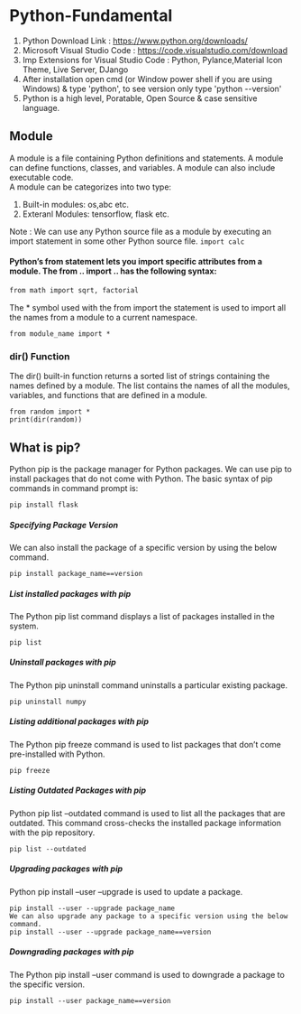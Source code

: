 # Python-Fundamental


1. Python Download Link : https://www.python.org/downloads/
2. Microsoft Visual Studio Code : https://code.visualstudio.com/download
3. Imp Extensions for Visual Studio Code : Python, Pylance,Material Icon Theme, Live Server, DJango
4. After installation open cmd (or Window power shell if you are using Windows) & type 'python', to see version only type 'python --version'
5. Python is a high level, Poratable, Open Source & case sensitive language.

## Module
A module is a file containing Python definitions and statements. A module can define functions, classes, and variables. A module can also include executable code.  
A module can be categorizes into two type:
  1. Built-in modules: os,abc etc.
  2. Exteranl Modules: tensorflow, flask etc.

Note : We can use any Python source file as a module by executing an import statement in some other Python source file. 
```import calc```
#### Python’s from statement lets you import specific attributes from a module. The from .. import .. has the following syntax:
```diff
from math import sqrt, factorial
```
The * symbol used with the from import the statement is used to import all the names from a module to a current namespace.
```
from module_name import *
```
### dir() Function
The dir() built-in function returns a sorted list of strings containing the names defined by a module. The list contains the names of all the modules, variables, and functions that are defined in a module.
```
from random import *
print(dir(random))
```

## What is pip?
Python pip is the package manager for Python packages. We can use pip to install packages that do not come with Python. The basic syntax of pip commands in command prompt is: 
```
pip install flask
```
##### Specifying Package Version
We can also install the package of a specific version by using the below command.
```
pip install package_name==version
```
##### List installed packages with pip
The Python pip list command displays a list of packages installed in the system. 
```
pip list
```
##### Uninstall packages with pip
The Python pip uninstall command uninstalls a particular existing package. 
```
pip uninstall numpy
```
##### Listing additional packages with pip
The Python pip freeze command is used to list packages that don’t come pre-installed with Python. 
```
pip freeze
```
##### Listing Outdated Packages with pip
Python pip list –outdated command is used to list all the packages that are outdated. This command cross-checks the installed package information with the pip repository.
```
pip list --outdated
```
##### Upgrading packages with pip
Python pip install –user –upgrade is used to update a package.
```
pip install --user --upgrade package_name
We can also upgrade any package to a specific version using the below command.
pip install --user --upgrade package_name==version
```
##### Downgrading packages with pip
The Python pip install –user command is used to downgrade a package to the specific version.
```
pip install --user package_name==version
```
